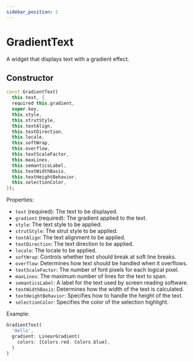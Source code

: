 ```yaml
---
sidebar_position: 1
---
```


# GradientText

A widget that displays text with a gradient effect.

## Constructor

```dart
const GradientText(
  this.text, {
  required this.gradient,
  super.key,
  this.style,
  this.strutStyle,
  this.textAlign,
  this.textDirection,
  this.locale,
  this.softWrap,
  this.overflow,
  this.textScaleFactor,
  this.maxLines,
  this.semanticsLabel,
  this.textWidthBasis,
  this.textHeightBehavior,
  this.selectionColor,
});
```

Properties:

- `text` (required): The text to be displayed.
- `gradient` (required): The gradient applied to the text.
- `style`: The text style to be applied.
- `strutStyle`: The strut style to be applied.
- `textAlign`: The text alignment to be applied.
- `textDirection`: The text direction to be applied.
- `locale`: The locale to be applied.
- `softWrap`: Controls whether text should break at soft line breaks.
- `overflow`: Determines how text should be handled when it overflows.
- `textScaleFactor`: The number of font pixels for each logical pixel.
- `maxLines`: The maximum number of lines for the text to span.
- `semanticsLabel`: A label for the text used by screen reading software.
- `textWidthBasis`: Determines how the width of the text is calculated.
- `textHeightBehavior`: Specifies how to handle the height of the text.
- `selectionColor`: Specifies the color of the selection highlight.

Example:

```dart
GradientText(
  'Hello',
  gradient: LinearGradient(
    colors: [Colors.red, Colors.blue],
  )
)
```
